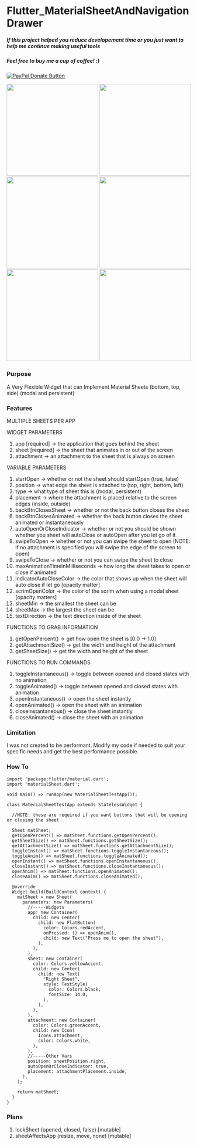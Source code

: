 # Flutter_MaterialSheetAndNavigationDrawer

<h5>If this project helped you reduce developement time or you just want to help me continue making useful tools</h5>
<h5>Feel free to buy me a cup of coffee! :)</h5>
<a href="https://www.paypal.com/cgi-bin/webscr?cmd=_donations&business=bryan%2eo%2ecancel%40gmail%2ecom&lc=US&item_name=Cup%20Of%20Coffee&item_number=0000&no_note=0&currency_code=USD&bn=PP%2dDonationsBF%3abtn_donateCC_LG%2egif%3aNonHostedGuest">
  <img src="https://www.paypalobjects.com/en_US/i/btn/btn_donateCC_LG.gif" alt="PayPal Donate Button">
</a>
<p float="left">
  <img src="https://media.giphy.com/media/dYng1K8blxvnsLhP81/giphy.gif" width="250"/>
  <img src="https://media.giphy.com/media/dkXLQACALhF6puhk3I/giphy.gif" width="250"/>
  <img src="https://media.giphy.com/media/35KhYdJ9CQAN6hzYbQ/giphy.gif" width="250"/>
  <img src="https://media.giphy.com/media/QmDaRdVzd3hjjeyIwB/giphy.gif" width="250"/>
  <img src="https://media.giphy.com/media/20OQm9fCzezqHSHpgM/giphy.gif" width="250"/>
  <img src="https://media.giphy.com/media/9rsWxrJaYOhCQbRDXD/giphy.gif" width="250"/>
</p>

<h3>Purpose</h3>

A Very Flexible Widget that can Implement Material Sheets (bottom, top, side) (modal and persistent) 

<h3>Features</h3>

MULTIPLE SHEETS PER APP

WIDGET PARAMETERS
1. app [required] -> the application that goes behind the sheet
2. sheet [required] -> the sheet that animates in or out of the screen
3. attachment -> an attachment to the sheet that is always on screen

VARIABLE PARAMETERS
1. startOpen -> whether or not the sheet should startOpen (true, false)
2. position -> what edge the sheet is attached to (top, right, bottom, left)
3. type -> what type of sheet this is (modal, persistent)
4. placement -> where the attachment is placed relative to the screen edges (inside, outside)
5. backBtnClosesSheet -> whether or not the back button closes the sheet
6. backBtnClosesAnimated -> whether the back button closes the sheet animated or instantaneously
7. autoOpenOrCloseIndicator -> whether or not you should be shown whether you sheet will autoClose or autoOpen after you let go of it
8. swipeToOpen -> whether or not you can swipe the sheet to open (NOTE: if no attachment is specified you will swipe the edge of the screen to open)
9. swipeToClose -> whether or not you can swipe the sheet to close
10. maxAnimationTimeInMilliseconds -> how long the sheet takes to open or close if animated
11. indicatorAutoCloseColor -> the color that shows up when the sheet will auto close if let go [opacity matter]
12. scrimOpenColor -> the color of the scrim when using a modal sheet [opacity matters]
13. sheetMin -> the smallest the sheet can be
14. sheetMax -> the largest the sheet can be
15. textDirection -> the text direction inside of the sheet

FUNCTIONS TO GRAB INFORMATION
1. getOpenPercent() -> get how open the sheet is [0.0 -> 1.0]
2. getAttachmentSize() -> get the width and height of the attachment
3. getSheetSize() -> get the width and height of the sheet

FUNCTIONS TO RUN COMMANDS
1. toggleInstantaneous() -> toggle between opened and closed states with no animation
2. toggleAnimated() -> toggle between opened and closed states with animation 
3. openInstantaneous() -> open the sheet instantly
4. openAnimated() -> open the sheet with an animation
5. closeInstantaneous() -> close the sheet instantly
6. closeAnimated() -> close the sheet with an animation

<h3>Limitation</h3>
I was not created to be performant.
Modify my code if needed to suit your specific needs and get the best performance possible.

<h3>How To</h3>

```
import 'package:flutter/material.dart';
import 'materialSheet.dart';

void main() => runApp(new MaterialSheetTestApp());

class MaterialSheetTestApp extends StatelessWidget {

  //NOTE: these are required if you want buttons that will be opening or closing the sheet

  Sheet matSheet;
  getOpenPercent() => matSheet.functions.getOpenPercent();
  getSheetSize() => matSheet.functions.getSheetSize();
  getAttachmentSize() => matSheet.functions.getAttachmentSize();
  toggleInstant() => matSheet.functions.toggleInstantaneous();
  toggleAnim() => matSheet.functions.toggleAnimated();
  openInstant() => matSheet.functions.openInstantaneous();
  closeInstant() => matSheet.functions.closeInstantaneous();
  openAnim() => matSheet.functions.openAnimated();
  closeAnim() => matSheet.functions.closeAnimated();

  @override
  Widget build(BuildContext context) {
    matSheet = new Sheet(
      parameters: new Parameters(
        //-----Widgets
        app: new Container(
          child: new Center(
            child: new FlatButton(
              color: Colors.redAccent,
              onPressed: () => openAnim(),
              child: new Text("Press me to open the sheet"),
            ),
          ),
        ),
        sheet: new Container(
          color: Colors.yellowAccent,
          child: new Center(
            child: new Text(
              "Right Sheet",
              style: TextStyle(
                color: Colors.black,
                fontSize: 14.0,
              ),
            ),
          ),
        ),
        attachment: new Container(
          color: Colors.greenAccent,
          child: new Icon(
            Icons.attachment,
            color: Colors.white,
          ),
        ),
        //-----Other Vars
        position: sheetPosition.right,
        autoOpenOrCloseIndicator: true,
        placement: attachmentPlacement.inside,
      ),
    );

    return matSheet;
  }
}
```

<h3>Plans</h3>

1. lockSheet (opened, closed, false) [mutable]
2. sheetAffectsApp (resize, move, none) [mutable]
